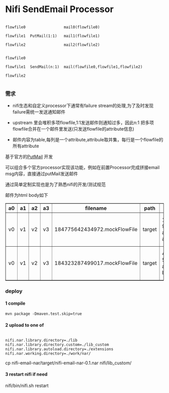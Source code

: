 Nifi SendEmail Processor
================================

```orginal

flowfile0                 mail0(flowfile0)

flowfile1  PutMail(1:1)   mail1(flowfile1)

flowfile2                 mail2(flowfile2)

```

```this

flowfile0            

flowfile1  SendMail(n:1)  mail(flowfile0,flowfile1,flowfile2)

flowfile2           


```

### 需求

* nifi生态和自定义processor下通常有failure stream的处理,为了及时发现failure需统一发送通知邮件

* upstream 里会堆积多项flowfile,1:1发送邮件则通知过多，因此n:1 把多项flowfile合并在一个邮件里发送(只发送flowfile的attribute信息)

* 邮件内容为table,每列是一个attribute,attribule取并集，每行是一个flowfile的所有attribute

基于官方的[PutMail](https://github.com/apache/nifi/blob/a9db5a8cb7313005b4077b66ce10ef81d3055ee8/nifi-nar-bundles/nifi-standard-bundle/nifi-standard-processors/src/main/java/org/apache/nifi/processors/standard/PutEmail.java) 开发

可以组合多个官方processor实现该功能，例如在前置Processor完成拼接email msg内容，直接通过putMail发送邮件

通过简单定制实现也是为了熟悉nifi的开发/测试规范

邮件为html body如下

<table border="1">
    <thead align="center" valign="middle">
    <tr>
        <th>a0</th>
        <th>a1</th>
        <th>a2</th>
        <th>a3</th>
        <th>filename</th>
        <th>path</th>
        <th>uuid</th>
        <th>entryDate</th>
        <th>size</th>
    </tr>
    </thead>
    <tbody>
    <tr>
        <td>v0</td>
        <td>v1</td>
        <td>v2</td>
        <td>v3</td>
        <td>184775642434972.mockFlowFile</td>
        <td>target</td>
        <td>1bdaef1f-960b-48c5-a739-a881f92d1466</td>
        <td>Thu May 21 15:37:00 CST 2020</td>
        <td></td>
    </tr>
    <tr>
        <td>v0</td>
        <td>v1</td>
        <td>v2</td>
        <td>v3</td>
        <td>184323287499017.mockFlowFile</td>
        <td>target</td>
        <td>45caab10-50c4-4727-ac42-bc345670cf85</td>
        <td>Thu May 21 15:37:00 CST 2020</td>
        <td>Thu Jan 01 08:00:00 CST 1970</td>
    </tr>    
    </tbody>
</table>


### deploy

#### 1 compile

`mvn package -Dmaven.test.skip=true`

#### 2 upload to one of

```nifi

nifi.nar.library.directory=./lib
nifi.nar.library.directory.custom=./lib_custom
nifi.nar.library.autoload.directory=./extensions
nifi.nar.working.directory=./work/nar/

```

cp nifi-email-nar/target/nifi-email-nar-0.1.nar nifi/lib_custom/

#### 3 restart nifi if need

nifi/bin/nifi.sh restart
